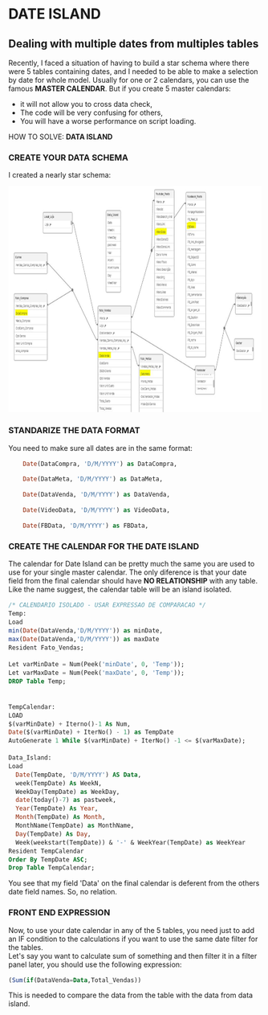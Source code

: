 # DATE ISLAND
## Dealing with multiple dates from multiples tables
Recently, I faced a situation of having to build a star schema where there were 5 tables containing dates, and I needed to be able to make a selection by date for whole model.
Usually for one or 2 calendars, you can use the famous **MASTER CALENDAR**. But if you create 5  master calendars:  
* it will not allow you to cross data check,  
* The code will be very confusing for others,  
* You will have a worse performance on script loading.  
  
HOW TO SOLVE: **DATA ISLAND**    
  
### CREATE YOUR DATA SCHEMA  
I created a nearly star schema:  
<p align="center">
  <img width="600" height="450" src="https://github.com/cassiobolba/Qlik-Sense/blob/master/Date%20Island/Data%20Model%20-%20Car%20Web.JPG">
</p>  

### STANDARIZE THE DATA FORMAT   
You need to make sure all dates are in the same format:  
``` sql
    Date(DataCompra, 'D/M/YYYY') as DataCompra,
```  
``` sql
    Date(DataMeta, 'D/M/YYYY') as DataMeta,
```  
``` sql
	Date(DataVenda, 'D/M/YYYY') as DataVenda,
```  
``` sql
    Date(VideoData, 'D/M/YYYY') as VideoData,
``` 
``` sql
    Date(FBData, 'D/M/YYYY') as FBData,
```    
  
### CREATE THE CALENDAR FOR THE DATE ISLAND  
The calendar for Date Island can be pretty much the same you are used to use for your single master calendar. The only diference is that your date field from the final calendar should have **NO RELATIONSHIP** with any table. Like the name suggest, the calendar table will be an island isolated.  
``` sql
/* CALENDARIO ISOLADO - USAR EXPRESSAO DE COMPARACAO */
Temp:  
Load  
min(Date(DataVenda,'D/M/YYYY')) as minDate,  
max(Date(DataVenda,'D/M/YYYY')) as maxDate  
Resident Fato_Vendas;  
      
Let varMinDate = Num(Peek('minDate', 0, 'Temp'));  
Let varMaxDate = Num(Peek('maxDate', 0, 'Temp'));  
DROP Table Temp;  

      
TempCalendar:  
LOAD  
$(varMinDate) + Iterno()-1 As Num,  
Date($(varMinDate) + IterNo() - 1) as TempDate  
AutoGenerate 1 While $(varMinDate) + IterNo() -1 <= $(varMaxDate);  
      
Data_Island:  
Load  
  Date(TempDate, 'D/M/YYYY') AS Data,  
  week(TempDate) As WeekN, 
  WeekDay(TempDate) as WeekDay,
  date(today()-7) as pastweek,
  Year(TempDate) As Year,  
  Month(TempDate) As Month, 
  MonthName(TempDate) as MonthName, 
  Day(TempDate) As Day,    
  Week(weekstart(TempDate)) & '-' & WeekYear(TempDate) as WeekYear    
Resident TempCalendar  
Order By TempDate ASC;  
Drop Table TempCalendar;  
```   
You see that my field 'Data' on the final calendar is deferent from the others date field names. So, no relation.  

### FRONT END EXPRESSION  
Now, to use your date calendar in any of the 5 tables, you need just to add an IF condition to the calculations if you want to use the same date filter for the tables.    
Let's say you want to calculate sum of something and then filter it in a filter panel later, you should use the following expression:
```sql
(Sum(if(DataVenda=Data,Total_Vendas))
```  
This is needed to compare the data from the table with the data from data island.
